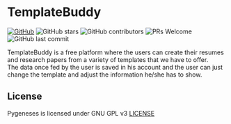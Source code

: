 # TemplateBuddy

[![GitHub](https://img.shields.io/github/license/Documentive/TemplateBuddy)](https://github.com/Documentive/TemplateBuddy/blob/master/LICENSE)  ![GitHub stars](https://img.shields.io/github/stars/Documentive/TemplateBuddy?style=plastic)  ![GitHub contributors](https://img.shields.io/github/contributors/Documentive/TemplateBuddy)  ![PRs Welcome](https://img.shields.io/badge/PRs-welcome-brightgreen.svg)  ![GitHub last commit](https://img.shields.io/github/last-commit/Documentive/TemplateBuddy)

TemplateBuddy is a free platform where the users can create their resumes and research papers from a variety of templates that we have to offer.   
The data once fed by the user is saved in his account and the user can just change the template and adjust the information he/she has to show.  

## License

Pygeneses is licensed under GNU GPL v3 [LICENSE](./LICENSE)
